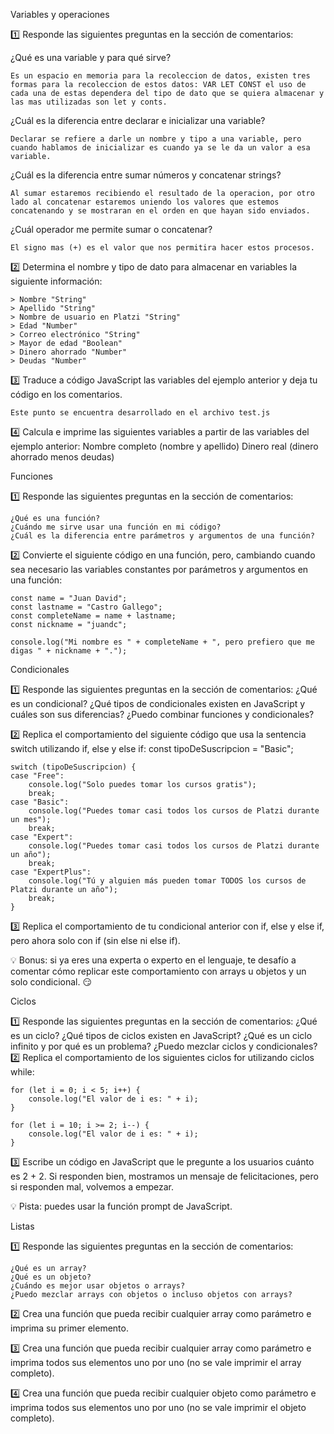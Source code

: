 Variables y operaciones

1️⃣ Responde las siguientes preguntas en la sección de comentarios:

¿Qué es una variable y para qué sirve?

    Es un espacio en memoria para la recoleccion de datos, existen tres formas para la recoleccion de estos datos: VAR LET CONST el uso de cada una de estas dependera del tipo de dato que se quiera almacenar y las mas utilizadas son let y conts.

¿Cuál es la diferencia entre declarar e inicializar una variable?

    Declarar se refiere a darle un nombre y tipo a una variable, pero cuando hablamos de inicializar es cuando ya se le da un valor a esa variable.

¿Cuál es la diferencia entre sumar números y concatenar strings?

    Al sumar estaremos recibiendo el resultado de la operacion, por otro lado al concatenar estaremos uniendo los valores que estemos concatenando y se mostraran en el orden en que hayan sido enviados.

¿Cuál operador me permite sumar o concatenar?

    El signo mas (+) es el valor que nos permitira hacer estos procesos.

2️⃣ Determina el nombre y tipo de dato para almacenar en variables la siguiente información:

    > Nombre "String"
    > Apellido "String"
    > Nombre de usuario en Platzi "String"
    > Edad "Number"
    > Correo electrónico "String"
    > Mayor de edad "Boolean"
    > Dinero ahorrado "Number"
    > Deudas "Number"

3️⃣ Traduce a código JavaScript las variables del ejemplo anterior y deja tu código en los comentarios.

    Este punto se encuentra desarrollado en el archivo test.js

4️⃣ Calcula e imprime las siguientes variables a partir de las variables del ejemplo anterior:
    Nombre completo (nombre y apellido)
    Dinero real (dinero ahorrado menos deudas)

Funciones

1️⃣ Responde las siguientes preguntas en la sección de comentarios:

    ¿Qué es una función?
    ¿Cuándo me sirve usar una función en mi código?
    ¿Cuál es la diferencia entre parámetros y argumentos de una función?

2️⃣ Convierte el siguiente código en una función, pero, cambiando cuando sea necesario las variables constantes por parámetros y argumentos en una función:

    const name = "Juan David";
    const lastname = "Castro Gallego";
    const completeName = name + lastname;
    const nickname = "juandc";

    console.log("Mi nombre es " + completeName + ", pero prefiero que me digas " + nickname + ".");

Condicionales

1️⃣ Responde las siguientes preguntas en la sección de comentarios:
    ¿Qué es un condicional?
    ¿Qué tipos de condicionales existen en JavaScript y cuáles son sus diferencias?
    ¿Puedo combinar funciones y condicionales?

2️⃣ Replica el comportamiento del siguiente código que usa la sentencia switch utilizando if, else y else if:
const tipoDeSuscripcion = "Basic";

    switch (tipoDeSuscripcion) {
    case "Free":
        console.log("Solo puedes tomar los cursos gratis");
        break;
    case "Basic":
        console.log("Puedes tomar casi todos los cursos de Platzi durante un mes");
        break;
    case "Expert":
        console.log("Puedes tomar casi todos los cursos de Platzi durante un año");
        break;
    case "ExpertPlus":
        console.log("Tú y alguien más pueden tomar TODOS los cursos de Platzi durante un año");
        break;
    }
3️⃣ Replica el comportamiento de tu condicional anterior con if, else y else if, pero ahora solo con if (sin else ni else if).

💡 Bonus: si ya eres una experta o experto en el lenguaje, te desafío a comentar cómo replicar este comportamiento con arrays u objetos y un solo condicional. 😏

Ciclos

1️⃣ Responde las siguientes preguntas en la sección de comentarios:
    ¿Qué es un ciclo?
    ¿Qué tipos de ciclos existen en JavaScript?
    ¿Qué es un ciclo infinito y por qué es un problema?
    ¿Puedo mezclar ciclos y condicionales?
2️⃣ Replica el comportamiento de los siguientes ciclos for utilizando ciclos while:

    for (let i = 0; i < 5; i++) {
        console.log("El valor de i es: " + i);
    }

    for (let i = 10; i >= 2; i--) {
        console.log("El valor de i es: " + i);
    }

3️⃣ Escribe un código en JavaScript que le pregunte a los usuarios cuánto es 2 + 2. Si responden bien, mostramos un mensaje de felicitaciones, pero si responden mal, volvemos a empezar.

💡 Pista: puedes usar la función prompt de JavaScript.

Listas

1️⃣ Responde las siguientes preguntas en la sección de comentarios:

    ¿Qué es un array?
    ¿Qué es un objeto?
    ¿Cuándo es mejor usar objetos o arrays?
    ¿Puedo mezclar arrays con objetos o incluso objetos con arrays?

2️⃣ Crea una función que pueda recibir cualquier array como parámetro e imprima su primer elemento.

3️⃣ Crea una función que pueda recibir cualquier array como parámetro e imprima todos sus elementos uno por uno (no se vale imprimir el array completo).

4️⃣ Crea una función que pueda recibir cualquier objeto como parámetro e imprima todos sus elementos uno por uno (no se vale imprimir el objeto completo).